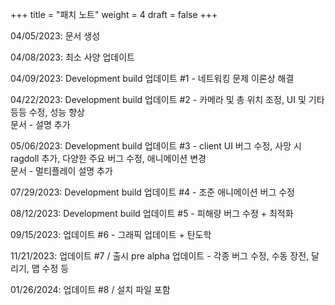 +++
title = "패치 노트"
weight = 4
draft = false
+++

04/05/2023: 문서 생성    
    
04/08/2023: 최소 사양 업데이트    
    
04/09/2023: Development build 업데이트 #1 - 네트워킹 문제 이론상 해결     
     
04/22/2023: Development build 업데이트 #2 - 카메라 및 총 위치 조정, UI 및 기타 등등 수정, 성능 향상     
문서 - 설명 추가      
     
05/06/2023: Development build 업데이트 #3 - client UI 버그 수정, 사망 시 ragdoll 추가, 다양한 주요 버그 수정, 애니메이션 변경    
문서 - 멀티플레이 설명 추가
     
07/29/2023: Development build 업데이트 #4 - 조준 애니메이션 버그 수정
     
08/12/2023: Development build 업데이트 #5 - 피해량 버그 수정 + 최적화    
    
09/15/2023: 업데이트 #6 - 그래픽 업데이트 + 탄도학    
    
11/21/2023: 업데이트 #7 / 출시 pre alpha 업데이트 - 각종 버그 수정, 수동 장전, 달리기, 맵 수정 등    
    
01/26/2024: 업데이트 #8 / 설치 파일 포함